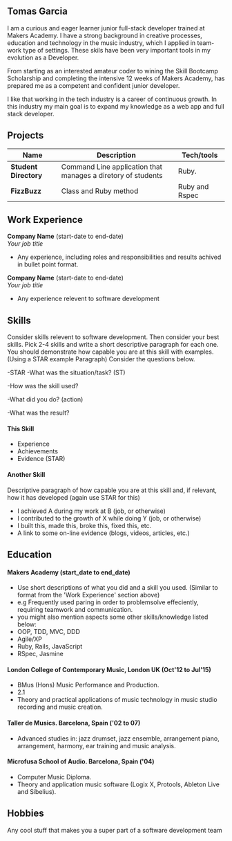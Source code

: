 ## Tomas Garcia

I am a curious and eager learner junior full-stack developer trained at Makers Academy. I have a strong background in creative processes, education and technology in the music industry, which I applied in team-work type of settings. These skils have been very important tools in my evolution as a Developer.

From starting as an interested amateur coder to wining the Skill Bootcamp Scholarship and completing the intensive 12 weeks of Makers Academy, has prepared me as a competent and confident junior developer.

I like that working in the tech industry is a career of continuous growth. In this industry my main goal is to expand my knowledge as a web app and full stack developer.

## Projects

| Name                         | Description                                                  | Tech/tools         |
| ---------------------------- | ------------------------------------------------------------ | ------------------ |
| **Student Directory**        | Command Line application that manages a diretory of students | Ruby.              |
| **FizzBuzz**                 | Class and Ruby method                                        | Ruby and Rspec     |
  

## Work Experience

**Company Name** (start-date to end-date)  
_Your job title_

- Any experience, including roles and responsibilities and results achived in bullet point format.

**Company Name** (start-date to end-date)  
_Your job title_

- Any experience relevent to software development

## Skills

Consider skills relevent to software development. Then consider your best skills. Pick 2-4 skills and write a short descriptive paragraph for each one. You should demonstrate how capable you are at this skill with examples.
(Using a STAR example Paragraph) Consider the questions below.

-STAR
-What was the situation/task? (ST)

-How was the skill used?

-What did you do? (action)

-What was the result?


#### This Skill

- Experience
- Achievements
- Evidence (STAR)

#### Another Skill

Descriptive paragraph of how capable you are at this skill and, if relevant, how it has developed (again use STAR for this)

- I achieved A during my work at B (job, or otherwise)
- I contributed to the growth of X while doing Y (job, or otherwise)
- I built this, made this, broke this, fixed this, etc.
- A link to some on-line evidence (blogs, videos, articles, etc.)

## Education

#### Makers Academy (start_date to end_date)
- Use short descriptions of what you did and a skill you used. (Similar to format from the 'Work Experience' section above)
- e.g Frequently used paring in order to problemsolve effeciently, requiring teamwork and communication.
- you might also mention aspects some other skills/knowledge listed below: 
- OOP, TDD, MVC, DDD
- Agile/XP
- Ruby, Rails, JavaScript
- RSpec, Jasmine

#### London College of Contemporary Music, London UK (Oct'12 to Jul'15)

- BMus (Hons) Music Performance and Production.
- 2.1
- Theory and practical applications of music technology in music studio recording and music creation.

#### Taller de Musics. Barcelona, Spain ('02 to 07)

- Advanced studies in: jazz drumset, jazz ensemble, arrangement piano, arrangement, harmony, ear training and music analysis.

#### Microfusa School of Audio. Barcelona, Spain ('04)

- Computer Music Diploma.
- Theory and application music software (Logix X, Protools, Ableton Live and Sibelius).

## Hobbies

Any cool stuff that makes you a super part of a software development team
